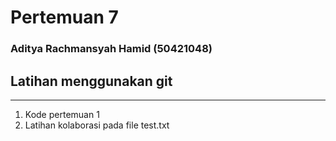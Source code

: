 # Pertemuan 7

### Aditya Rachmansyah Hamid (50421048)

## Latihan menggunakan git

---

1. Kode pertemuan 1
2. Latihan kolaborasi pada file test.txt
